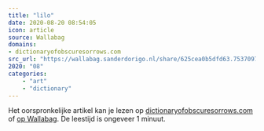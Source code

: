 ```yaml
---
title: "lilo"
date: 2020-08-20 08:54:05
icon: article
source: Wallabag
domains:
- dictionaryofobscuresorrows.com
src_url: "https://wallabag.sanderdorigo.nl/share/625cea0b5dfd63.75370970"
2020: "08"
categories:
    - "art"
    - "dictionary"
---
```

Het oorspronkelijke artikel kan je lezen op [dictionaryofobscuresorrows.com](https://www.dictionaryofobscuresorrows.com/post/187649554940/lilo) of [op Wallabag](https://wallabag.sanderdorigo.nl/share/625cea0b5dfd63.75370970). De leestijd is ongeveer 1 minuut.